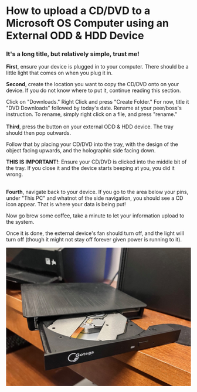 # How to upload a CD/DVD to a Microsoft OS Computer using an External ODD & HDD Device
### It's a long title, but relatively simple, trust me! <br>
**First**, ensure your device is plugged in to your computer. There should be a little light that comes on when you plug it in. <p></p>
**Second**, create the location you want to copy the CD/DVD onto on your device. If you do not know where to put it, continue reading this section.<p></p>
Click on "Downloads." Right Click and press "Create Folder." For now, title it "DVD Downloads" followed by today's date. Rename at your peer/boss's instruction. 
To rename, simply right click on a file, and press "rename."
<br><br> 
**Third**, press the button on your external ODD & HDD device. The tray should then pop outwards. <p></p>
Follow that by placing your CD/DVD into the tray, with the design of the object facing upwards, and the holographic side facing down. <p></p>
****THIS IS IMPORTANT!****: Ensure your CD/DVD is clicked into the middle bit of the tray. If you close it and the device starts beeping at you, you did it wrong.<p></p>
<br>
**Fourth**, navigate back to your device. If you go to the area below your pins, under "This PC" and whatnot of the side navigation, you should see a CD icon appear.
That is where your data is being put! <p></p>
<p>Now go brew some coffee, take a minute to let your information upload to the system. </p>
<p>Once it is done, the external device's fan should turn off, and the light will turn off (though it might not stay off forever given power is running to it). </p>

!["External ODD and HDD Device"](https://github.com/CaptainSapphire/PH-s-Blog/blob/main/assets/IMG_3175.jpg?raw=true)
